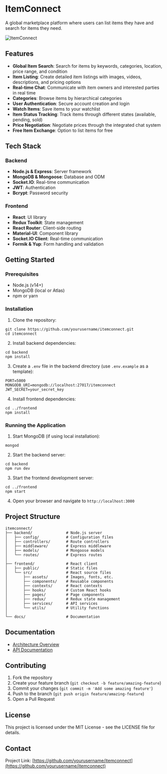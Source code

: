 # ItemConnect

A global marketplace platform where users can list items they have and search for items they need.

![ItemConnect](https://via.placeholder.com/1200x600?text=ItemConnect+Marketplace)

## Features

- **Global Item Search**: Search for items by keywords, categories, location, price range, and condition
- **Item Listing**: Create detailed item listings with images, videos, descriptions, and pricing options
- **Real-time Chat**: Communicate with item owners and interested parties in real time
- **Categories**: Browse items by hierarchical categories
- **User Authentication**: Secure account creation and login
- **Watch Items**: Save items to your watchlist
- **Item Status Tracking**: Track items through different states (available, pending, sold)
- **Price Negotiation**: Negotiate prices through the integrated chat system
- **Free Item Exchange**: Option to list items for free

## Tech Stack

### Backend
- **Node.js & Express**: Server framework
- **MongoDB & Mongoose**: Database and ODM
- **Socket.IO**: Real-time communication
- **JWT**: Authentication
- **Bcrypt**: Password security

### Frontend
- **React**: UI library
- **Redux Toolkit**: State management
- **React Router**: Client-side routing
- **Material-UI**: Component library
- **Socket.IO Client**: Real-time communication
- **Formik & Yup**: Form handling and validation

## Getting Started

### Prerequisites
- Node.js (v14+)
- MongoDB (local or Atlas)
- npm or yarn

### Installation

1. Clone the repository:
```
git clone https://github.com/yourusername/itemconnect.git
cd itemconnect
```

2. Install backend dependencies:
```
cd backend
npm install
```

3. Create a `.env` file in the backend directory (use `.env.example` as a template):
```
PORT=5000
MONGODB_URI=mongodb://localhost:27017/itemconnect
JWT_SECRET=your_secret_key
```

4. Install frontend dependencies:
```
cd ../frontend
npm install
```

### Running the Application

1. Start MongoDB (if using local installation):
```
mongod
```

2. Start the backend server:
```
cd backend
npm run dev
```

3. Start the frontend development server:
```
cd ../frontend
npm start
```

4. Open your browser and navigate to `http://localhost:3000`

## Project Structure

```
itemconnect/
├── backend/               # Node.js server
│   ├── config/            # Configuration files
│   ├── controllers/       # Route controllers
│   ├── middleware/        # Express middleware
│   ├── models/            # Mongoose models
│   └── routes/            # Express routes
│
├── frontend/              # React client
│   ├── public/            # Static files
│   └── src/               # React source files
│       ├── assets/        # Images, fonts, etc.
│       ├── components/    # Reusable components
│       ├── contexts/      # React contexts
│       ├── hooks/         # Custom React hooks
│       ├── pages/         # Page components
│       ├── redux/         # Redux state management
│       ├── services/      # API services
│       └── utils/         # Utility functions
│
└── docs/                  # Documentation
```

## Documentation

- [Architecture Overview](./docs/architecture.md)
- [API Documentation](./docs/api.md)

## Contributing

1. Fork the repository
2. Create your feature branch (`git checkout -b feature/amazing-feature`)
3. Commit your changes (`git commit -m 'Add some amazing feature'`)
4. Push to the branch (`git push origin feature/amazing-feature`)
5. Open a Pull Request

## License

This project is licensed under the MIT License - see the LICENSE file for details.

## Contact

Project Link: [https://github.com/yourusername/itemconnect](https://github.com/yourusername/itemconnect)